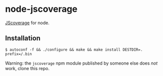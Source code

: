 # node-jscoverage

   [JScoverage](http://siliconforks.com/jscoverage/) for node.

## Installation

    $ autoconf -f && ./configure && make && make install DESTDIR=. prefix=/.bin

  Warning: the `jscoverage` npm module published
  by someone else does _not_ work, clone this repo.
